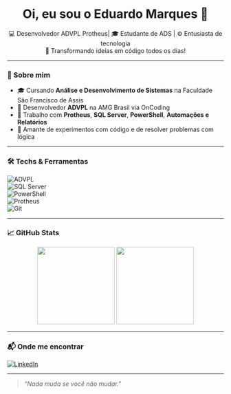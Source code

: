 <h1 align="center">Oi, eu sou o Eduardo Marques 👋</h1>

<p align="center">
💻 Desenvolvedor ADVPL Protheus| 🎓 Estudante de ADS | ⚙️ Entusiasta de tecnologia<br>
🚀 Transformando ideias em código todos os dias!
</p>

---

### 🧠 Sobre mim

- 🎓 Cursando **Análise e Desenvolvimento de Sistemas** na Faculdade São Francisco de Assis  
- 💼 Desenvolvedor **ADVPL** na AMG Brasil via OnCoding  
- 🔧 Trabalho com **Protheus**, **SQL Server**, **PowerShell**, **Automações e Relatórios** 
- 🧪 Amante de experimentos com código e de resolver problemas com lógica

---

### 🛠️ Techs & Ferramentas

![ADVPL](https://img.shields.io/badge/-ADVPL-blueviolet?style=for-the-badge)  
![SQL Server](https://img.shields.io/badge/-SQL%20Server-red?style=for-the-badge&logo=sqlserver)  
![PowerShell](https://img.shields.io/badge/-PowerShell-5391FE?style=for-the-badge&logo=powershell&logoColor=white)  
![Protheus](https://img.shields.io/badge/-Protheus-00599C?style=for-the-badge)  
![Git](https://img.shields.io/badge/-Git-F05032?style=for-the-badge&logo=git&logoColor=white)

---

### 📈 GitHub Stats

<div align="center">
  <img height="180em" src="https://github-readme-stats.vercel.app/api?username=EduardoMarquesAdvPL&show_icons=true&theme=github_dark&count_private=true"/>
  <img height="180em" src="https://github-readme-stats.vercel.app/api/top-langs/?username=EduardoMarquesAdvPL&layout=compact&langs_count=8&theme=github_dark"/>
</div>

---

### 📬 Onde me encontrar

[![LinkedIn](https://img.shields.io/badge/-LinkedIn-0A66C2?style=for-the-badge&logo=linkedin&logoColor=white)](https://www.linkedin.com/in/eduardo-marques-a08770249/)

---

> _“Nada muda se você não mudar.”_
